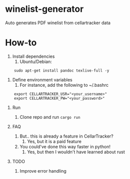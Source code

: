# winelist-generator
Auto generates PDF winelist from cellartracker data

# How-to
1. Install dependencies
   1. Ubuntu/Debian:
```
    sudo apt-get install pandoc texlive-full -y
```

1. Define environment variables
   1. For instance, add the following to ~/.bashrc
```
    export CELLARTRACKER_USR="<your_username>"
    export CELLARTRACKER_PW="<your_password>"
```

1. Run
   1. Clone repo and run `cargo run`

2. FAQ
   1. But.. this is already a feature in CellarTracker?
      1. Yes, but it is a paid feature
   2. You could've done this way faster in python!
      1. Yes, but then I wouldn't have learned about rust

3. TODO
   1. Improve error handling

